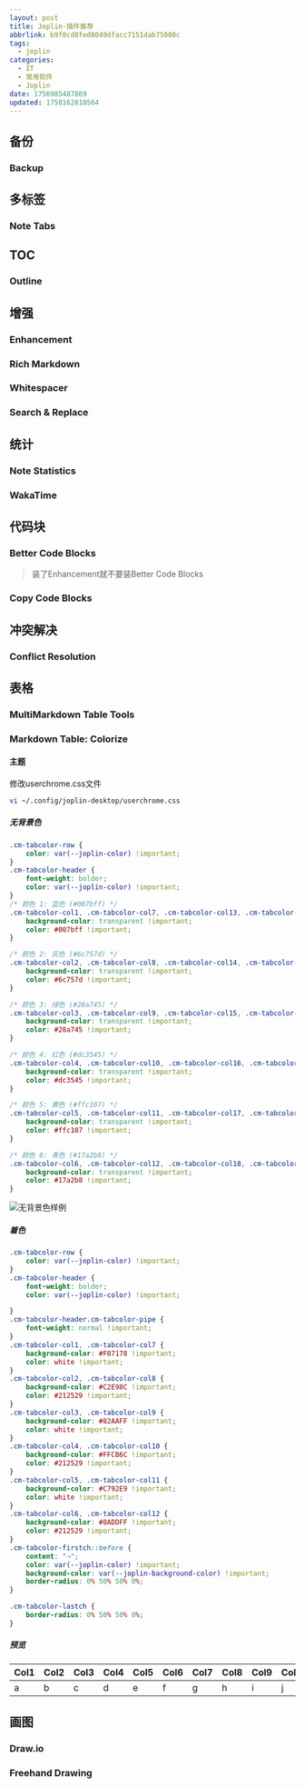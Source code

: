 ```yaml
---
layout: post
title: Joplin-插件推荐
abbrlink: b9f0cd8fed8049dfacc7151dab75080c
tags:
  - joplin
categories:
  - IT
  - 常用软件
  - Joplin
date: 1756985487869
updated: 1758162810564
---
```


## 备份

### Backup

## 多标签

### Note Tabs

## TOC

### Outline

## 增强

### Enhancement

### Rich Markdown

### Whitespacer

### Search & Replace

## 统计

### Note Statistics

### WakaTime

## 代码块

### Better Code Blocks

> 装了Enhancement就不要装Better Code Blocks

### Copy Code Blocks

## 冲突解决

### Conflict Resolution

## 表格

### MultiMarkdown Table Tools

### Markdown Table: Colorize

#### 主题

修改userchrome.css文件

```bash
vi ~/.config/joplin-desktop/userchrome.css
```

##### 无背景色

```css
.cm-tabcolor-row {
	color: var(--joplin-color) !important;
}
.cm-tabcolor-header {
	font-weight: bolder;
	color: var(--joplin-color) !important;
}
/* 颜色 1: 蓝色 (#007bff) */
.cm-tabcolor-col1, .cm-tabcolor-col7, .cm-tabcolor-col13, .cm-tabcolor-col19, .cm-tabcolor-col25, .cm-tabcolor-col31, .cm-tabcolor-col37, .cm-tabcolor-col43, .cm-tabcolor-col49, .cm-tabcolor-col55 {
    background-color: transparent !important;
    color: #007bff !important;
}

/* 颜色 2: 灰色 (#6c757d) */
.cm-tabcolor-col2, .cm-tabcolor-col8, .cm-tabcolor-col14, .cm-tabcolor-col20, .cm-tabcolor-col26, .cm-tabcolor-col32, .cm-tabcolor-col38, .cm-tabcolor-col44, .cm-tabcolor-col50, .cm-tabcolor-col56 {
    background-color: transparent !important;
    color: #6c757d !important;
}

/* 颜色 3: 绿色 (#28a745) */
.cm-tabcolor-col3, .cm-tabcolor-col9, .cm-tabcolor-col15, .cm-tabcolor-col21, .cm-tabcolor-col27, .cm-tabcolor-col33, .cm-tabcolor-col39, .cm-tabcolor-col45, .cm-tabcolor-col51, .cm-tabcolor-col57 {
    background-color: transparent !important;
    color: #28a745 !important;
}

/* 颜色 4: 红色 (#dc3545) */
.cm-tabcolor-col4, .cm-tabcolor-col10, .cm-tabcolor-col16, .cm-tabcolor-col22, .cm-tabcolor-col28, .cm-tabcolor-col34, .cm-tabcolor-col40, .cm-tabcolor-col46, .cm-tabcolor-col52, .cm-tabcolor-col58 {
    background-color: transparent !important;
    color: #dc3545 !important;
}

/* 颜色 5: 黄色 (#ffc107) */
.cm-tabcolor-col5, .cm-tabcolor-col11, .cm-tabcolor-col17, .cm-tabcolor-col23, .cm-tabcolor-col29, .cm-tabcolor-col35, .cm-tabcolor-col41, .cm-tabcolor-col47, .cm-tabcolor-col53, .cm-tabcolor-col59 {
    background-color: transparent !important;
    color: #ffc107 !important;
}

/* 颜色 6: 青色 (#17a2b8) */
.cm-tabcolor-col6, .cm-tabcolor-col12, .cm-tabcolor-col18, .cm-tabcolor-col24, .cm-tabcolor-col30, .cm-tabcolor-col36, .cm-tabcolor-col42, .cm-tabcolor-col48, .cm-tabcolor-col54, .cm-tabcolor-col60 {
    background-color: transparent !important;
    color: #17a2b8 !important;
}
```

![无背景色样例](/resources/b229f79386874ebaba29d71870394d64.png)

##### 着色

```css
.cm-tabcolor-row {
    color: var(--joplin-color) !important;
}
.cm-tabcolor-header {
    font-weight: bolder;
    color: var(--joplin-color) !important;

}
.cm-tabcolor-header.cm-tabcolor-pipe {
    font-weight: normal !important;
}
.cm-tabcolor-col1, .cm-tabcolor-col7 {
    background-color: #F07178 !important;
    color: white !important;
}
.cm-tabcolor-col2, .cm-tabcolor-col8 {
    background-color: #C2E98C !important;
    color: #212529 !important;
}
.cm-tabcolor-col3, .cm-tabcolor-col9 {
    background-color: #82AAFF !important;
    color: white !important;
}
.cm-tabcolor-col4, .cm-tabcolor-col10 {
    background-color: #FFCB6C !important;
    color: #212529 !important;
}
.cm-tabcolor-col5, .cm-tabcolor-col11 {
    background-color: #C792E9 !important;
    color: white !important;
}
.cm-tabcolor-col6, .cm-tabcolor-col12 {
    background-color: #8ADDFF !important;
    color: #212529 !important;
}
.cm-tabcolor-firstch::before {
    content: "⇢";
    color: var(--joplin-color) !important;
    background-color: var(--joplin-background-color) !important;
    border-radius: 0% 50% 50% 0%;
}

.cm-tabcolor-lastch {
    border-radius: 0% 50% 50% 0%;
}
```

##### 预览

| Col1 | Col2 | Col3 | Col4 | Col5 | Col6 | Col7 | Col8 | Col9 | Col10 | Col11 | Col12 | Col13 | Col14 | Col15 |
| ---- | ---- | ---- | ---- | ---- | ---- | ---- | ---- | ---- | ----- | ----- | ----- | ----- | ----- | ----- |
| a    | b    | c    | d    | e    | f    | g    | h    | i    | j     | k     | l     | m     | n     | o     |

## 画图

### Draw\.io

### Freehand Drawing
